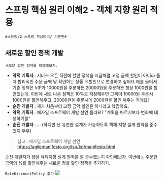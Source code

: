 # 스프링 핵심 원리 이해2 - 객체 지향 원리 적용
`#스프링/2.스프링 핵심원리/ 기본편#`

## 새로운 할인 정책 개발
`새로운 할인 정책을 확장해보자.`
* **악덕 기획자** : 서비스 오픈 직전에 할인 정책을 지금처럼 고정 금액 할인이 아니라 좀 더 합리적인 주문 금액 당 확인하는 정률 %할인으로 변경하고 싶어요.예를 들어서 기존 정책은 VIP가 10000원을 주문하든 20000원을 주문하든 항상 1000원을 할인했는데, 이번에 새로 나온 정책은 10%로 지정해두면 고객이 10000원 주문시 1000원을 할인해주고, 20000원을 주문시에 2000원을 할인 해주는 거에요!
* **순진 개발자** : 제가 처음부터 고정 금액 할인은 아니라고 했잖아요.
* **악덕 기획자** : 애자일 소프트웨어 개발 선언 몰라요? "계획을 따르기보다 변화에 대응하기를"
* **순진 개발자** : ... (하지만 난 유연한 설계가 가능하도록 객체 지향 설계 원칙을 준수했지 후후)

> 참고 : 애자일 소프트웨어 개발 선언 https://agilemanifesto.org/iso/ko/manifesto.html


순진 개발자가 정말 객체지향 설게 원칙을 잘 준수했는지 확인해보자. 이번에는 주문한 금액의 %를 할인해주는 새로운 정률 할인 정책을 추가하자.


`RateDiscountPolicy 추가`
<img src="https://ifh.cc/g/At6RNo.jpg">
